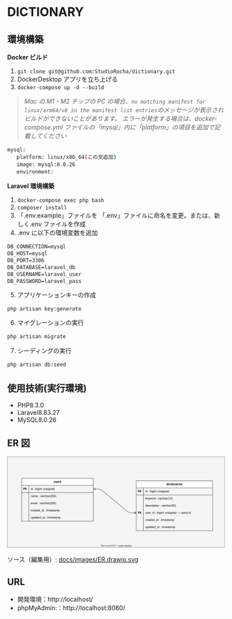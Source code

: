 # DICTIONARY

## 環境構築

**Docker ビルド**

1. `git clone git@github.com:StudioRocha/dictionary.git`
2. DockerDesktop アプリを立ち上げる
3. `docker-compose up -d --build`

> _Mac の M1・M2 チップの PC の場合、`no matching manifest for linux/arm64/v8 in the manifest list entries`のメッセージが表示されビルドができないことがあります。
> エラーが発生する場合は、docker-compose.yml ファイルの「mysql」内に「platform」の項目を追加で記載してください_

```bash
mysql:
   platform: linux/x86_64(この文追加)
   image: mysql:8.0.26
   environment:
```

**Laravel 環境構築**

1. `docker-compose exec php bash`
2. `composer install`
3. 「.env.example」ファイルを 「.env」ファイルに命名を変更。または、新しく.env ファイルを作成
4. .env に以下の環境変数を追加

```text
DB_CONNECTION=mysql
DB_HOST=mysql
DB_PORT=3306
DB_DATABASE=laravel_db
DB_USERNAME=laravel_user
DB_PASSWORD=laravel_pass
```

5. アプリケーションキーの作成

```bash
php artisan key:generate
```

6. マイグレーションの実行

```bash
php artisan migrate
```

7. シーディングの実行

```bash
php artisan db:seed
```

## 使用技術(実行環境)

-   PHP8.3.0
-   Laravel8.83.27
-   MySQL8.0.26

## ER 図

<img src="docs/images/ER.drawio.svg" width="640" alt="ER図">

ソース（編集用）: [docs/images/ER.drawio.svg](docs/images/ER.drawio.svg)

## URL

-   開発環境：http://localhost/
-   phpMyAdmin:：http://localhost:8080/